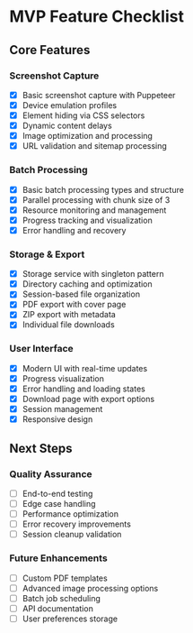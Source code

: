 # MVP Feature Checklist

## Core Features

### Screenshot Capture
- [x] Basic screenshot capture with Puppeteer
- [x] Device emulation profiles
- [x] Element hiding via CSS selectors
- [x] Dynamic content delays
- [x] Image optimization and processing
- [x] URL validation and sitemap processing

### Batch Processing
- [x] Basic batch processing types and structure
- [x] Parallel processing with chunk size of 3
- [x] Resource monitoring and management
- [x] Progress tracking and visualization
- [x] Error handling and recovery

### Storage & Export
- [x] Storage service with singleton pattern
- [x] Directory caching and optimization
- [x] Session-based file organization
- [x] PDF export with cover page
- [x] ZIP export with metadata
- [x] Individual file downloads

### User Interface
- [x] Modern UI with real-time updates
- [x] Progress visualization
- [x] Error handling and loading states
- [x] Download page with export options
- [x] Session management
- [x] Responsive design

## Next Steps

### Quality Assurance
- [ ] End-to-end testing
- [ ] Edge case handling
- [ ] Performance optimization
- [ ] Error recovery improvements
- [ ] Session cleanup validation

### Future Enhancements
- [ ] Custom PDF templates
- [ ] Advanced image processing options
- [ ] Batch job scheduling
- [ ] API documentation
- [ ] User preferences storage